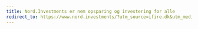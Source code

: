 ```yaml
---
title: Nord.Investments er nem opsparing og investering for alle
redirect_to: https://www.nord.investments/?utm_source=ifire.dk&utm_medium=affiliate&utm_campaign=marts2019
---
```

